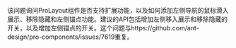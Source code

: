 该问题询问ProLayout组件是否支持扩展功能，以及如何添加左侧导航的鼠标滑入展示、移除隐藏和左侧锚点功能。建议的API包括增加左侧移入展示和移除隐藏的开关，以及增加左侧锚点的开关。这个问题与https://github.com/ant-design/pro-components/issues/7619重复。
